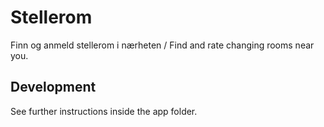 # Stellerom

Finn og anmeld stellerom i nærheten / Find and rate changing rooms near you.

## Development

See further instructions inside the app folder.
